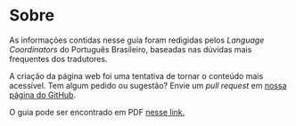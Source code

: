 # Sobre

As informações contidas nesse guia foram redigidas pelos *Language Coordinators* do Português Brasileiro, baseadas nas dúvidas mais frequentes dos tradutores.

A criação da página web foi uma tentativa de tornar o conteúdo mais acessível. Tem algum pedido ou sugestão? Envie um *pull request* em [nossa página do GitHub][1].

O guia pode ser encontrado em PDF [nesse link.][2]

[1]: https://github.com/tupaschoal/TED-Translators_PT-BR_Styleguide
[2]: https://github.com/tupaschoal/TED-Translators_PT-BR_Styleguide/blob/master/Guia.pdf
